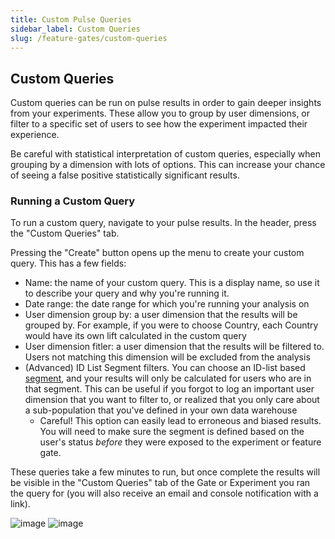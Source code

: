 ```yaml
---
title: Custom Pulse Queries
sidebar_label: Custom Queries
slug: /feature-gates/custom-queries
---
```


## Custom Queries

Custom queries can be run on pulse results in order to gain deeper insights from your experiments. These allow you to group by user dimensions, or filter to a specific set of users to see how the experiment impacted their experience.

Be careful with statistical interpretation of custom queries, especially when grouping by a dimension with lots of options. This can increase your chance of seeing a false positive statistically significant results.

### Running a Custom Query

To run a custom query, navigate to your pulse results. In the header, press the "Custom Queries" tab.

Pressing the "Create" button opens up the menu to create your custom query. This has a few fields:

- Name: the name of your custom query. This is a display name, so use it to describe your query and why you're running it.
- Date range: the date range for which you're running your analysis on
- User dimension group by: a user dimension that the results will be grouped by. For example, if you were to choose Country, each Country would have its own lift calculated in the custom query
- User dimension fitler: a user dimension that the results will be filtered to. Users not matching this dimension will be excluded from the analysis
- (Advanced) ID List Segment filters. You can choose an ID-list based [segment](/segments), and your results will only be calculated for users who are in that segment. This can be useful if you forgot to log an important user dimension that you want to filter to, or realized that you only care about a sub-population that you've defined in your own data warehouse
  - Careful! This option can easily lead to erroneous and biased results. You will need to make sure the segment is defined based on the user's status _before_ they were exposed to the experiment or feature gate.

These queries take a few minutes to run, but once complete the results will be visible in the "Custom Queries" tab of the Gate or Experiment you ran the query for (you will also receive an email and console notification with a link).

![image](https://user-images.githubusercontent.com/88338316/158862836-381dafe2-8140-4b7d-9a28-b59a0ebcbd4c.png)
![image](https://user-images.githubusercontent.com/88338316/158864531-be7f4527-6f83-4f9c-9b9d-2de4f34ec77f.png)
